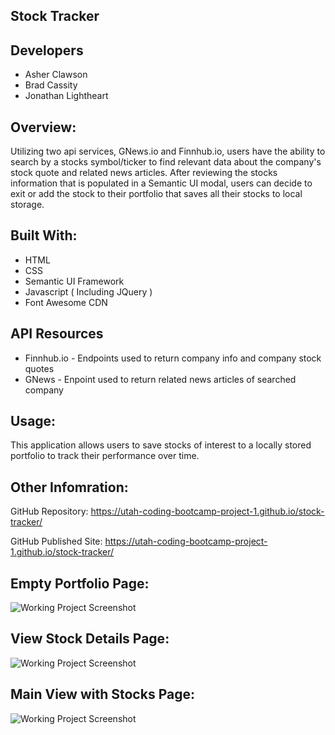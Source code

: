 ## Stock Tracker

## Developers
* Asher Clawson
* Brad Cassity
* Jonathan Lightheart

## Overview:
Utilizing two api services, GNews.io and Finnhub.io, users have the ability to search by a stocks symbol/ticker to find relevant data about the company's stock quote and related news articles. After reviewing the stocks information that is populated in a Semantic UI modal, users can decide to exit or add the stock to their portfolio that saves all their stocks to local storage. 

## Built With:
* HTML
* CSS
* Semantic UI Framework
* Javascript ( Including JQuery )
* Font Awesome CDN

## API Resources
* Finnhub.io - Endpoints used to return company info and company stock quotes
* GNews - Enpoint used to return related news articles of searched company

## Usage:
This application allows users to save stocks of interest to a locally stored portfolio to track their performance over time.  

## Other Infomration:
GitHub Repository: https://utah-coding-bootcamp-project-1.github.io/stock-tracker/

GitHub Published Site: https://utah-coding-bootcamp-project-1.github.io/stock-tracker/

## Empty Portfolio Page:
![Working Project Screenshot](/empty-portfolio.PNG)

## View Stock Details Page:
![Working Project Screenshot](/stock-quote.PNG)

## Main View with Stocks Page:
![Working Project Screenshot](/main-view.PNG)